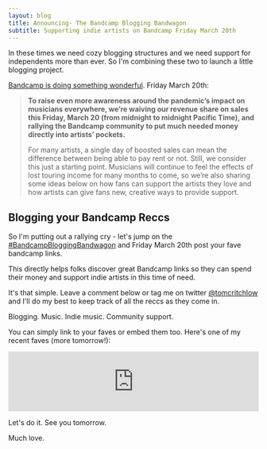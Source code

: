```yaml
---
layout: blog
title: Announcing- The Bandcamp Blogging Bandwagon
subtitle: Supporting indie artists on Bandcamp Friday March 20th
---
```


In these times we need cozy blogging structures and we need support for independents more than ever. So I'm combining these two to launch a little blogging project.

[Bandcamp is doing something wonderful](https://daily.bandcamp.com/features/bandcamp-covid-19-fundraiser). Friday March 20th:

>**To raise even more awareness around the pandemic’s impact on musicians everywhere, we’re waiving our revenue share on sales this Friday, March 20 (from midnight to midnight Pacific Time), and rallying the Bandcamp community to put much needed money directly into artists’ pockets.**
>
>For many artists, a single day of boosted sales can mean the difference between being able to pay rent or not. Still, we consider this just a starting point. Musicians will continue to feel the effects of lost touring income for many months to come, so we’re also sharing some ideas below on how fans can support the artists they love and how artists can give fans new, creative ways to provide support.

## Blogging your Bandcamp Reccs

So I'm putting out a rallying cry - let's jump on the [#BandcampBloggingBandwagon](https://twitter.com/search?q=%23bandcampbloggingbandwagon&src=typed_query) and Friday March 20th post your fave bandcamp links.

This directly helps folks discover great Bandcamp links so they can spend their money and support indie artists in this time of need.

It's that simple. Leave a comment below or tag me on twitter [@tomcritchlow](https://twitter.com/tomcritchlow) and I'll do my best to keep track of all the reccs as they come in.

Blogging. Music. Indie music. Community support.

You can simply link to your faves or embed them too. Here's one of my recent faves (more tomorrow!):

<iframe style="border: 0; width: 100%; height: 120px;" src="https://bandcamp.com/EmbeddedPlayer/album=1698366952/size=large/bgcol=ffffff/linkcol=0687f5/tracklist=false/artwork=small/transparent=true/" seamless><a href="http://magicalmysterymix.bandcamp.com/album/70s-japanese-jazz">70s Japanese Jazz by Dckne</a></iframe>

Let's do it. See you tomorrow.

Much love.